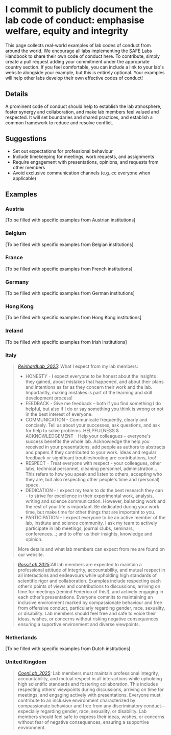 # I commit to publicly document the lab code of conduct: emphasise welfare, equity and integrity

This page collects real-world examples of lab codes of conduct from around the world. We encourage all labs implementing the SAFE Labs Handbook to share their own code of conduct here. To contribute, simply create a pull request adding your commitment under the appropriate country section. If you feel comfortable, you can include a link to your lab's website alongside your example, but this is entirely optional. Your examples will help other labs develop their own effective codes of conduct!

## Details 
A prominent code of conduct should help to establish the lab atmosphere, foster synergy and collaboration, and make lab members feel valued and respected. It will set boundaries and shared practices, and establish a common framework to reduce and resolve conflict.

## Suggestions
- Set out expectations for professional behaviour
- Include timekeeping for meetings, work requests, and assignments
- Require engagement with presentations, opinions, and requests from other members
- Avoid exclusive communication channels (e.g. cc everyone when applicable)

## Examples

### Austria
[To be filled with specific examples from Austrian institutions]

### Belgium
[To be filled with specific examples from Belgian institutions]

### France
[To be filled with specific examples from French institutions]

### Germany
[To be filled with specific examples from German institutions]

### Hong Kong
[To be filled with specific examples from Hong Kong institutions]

### Ireland
[To be filled with specific examples from Irish institutions]

### Italy
>_[ReinhardLab_2025](https://reinhardlab.org/philosophy):_ What I expect from my lab members: 
>- HONESTY - I expect everyone to be honest about the insights they gained, about mistakes that happened, and about their plans and intentions as far as they concern their work and the lab. Importantly, making mistakes is part of the learning and skill development process! 
>- FEEDBACK - Give me feedback – both if you find something I do helpful, but also if I do or say something you think is wrong or not in the best interest of everyone. 
>-  COMMUNICATION - Communicate frequently, clearly and concisely. Tell us about your successes, ask questions, and ask for help to solve problems. 
>HELPFULNESS & ACKNOWLEDGEMENT - Help your colleagues – everyone's success benefits the whole lab. Acknowledge the help you received in your presentations, add people as authors to abstracts and papers if they contributed to your work. Ideas and regular feedback or significant troubleshooting are  contributions, too! 
>- RESPECT - Treat everyone with respect - your colleagues, other labs, technical personnel, cleaning personnel, administration... This refers to how you speak and listen to others, accepting who they are, but also respecting other people's time and (personal) space. 
>- DEDICATION - I expect my team to do the best research they can - to strive for excellence in their experimental work, analysis, writing and science communication. However, balancing work and the rest of your life is important. Be dedicated during your work time, but make time for other things that are important to you. 
>- PARTICIPATION - I expect everyone to be an active member of the lab, institute and science community. I ask my team to actively participate in lab meetings, journal clubs, seminars, conferences...; and to offer us their insights, knowledge and opinion.
>
>More details and what lab members can expect from me are found on our website.


>_[RossiLab 2025](https://rossilab.iit.it/home)_:All lab members are expected to maintain a professional attitude of integrity, accountability, and mutual respect in all interactions and endeavours while upholding high standards of scientific rigor and collaboration. Examples include respecting each other’s points of views and contributions to discussions, arriving on time for meetings (remind Federico of this!), and actively engaging in each other’s presentations. Everyone commits to maintaining an inclusive environment marked by compassionate behaviour and free from offensive conduct, particularly regarding gender, race, sexuality, or disability. Lab members should feel free and safe to voice their ideas, wishes, or concerns without risking negative consequences ensuring a suportive environment and diverse viewpoints.

### Netherlands
[To be filled with specific examples from Dutch institutions]

### United Kingdom
>_[CoenLab_2025](https://coen-lab.com/):_ Lab members must maintain professional integrity, accountability, and mutual respect in all interactions while upholding high scientific standards and fostering collaboration. This includes respecting others’ viewpoints during discussions, arriving on time for meetings, and engaging actively with presentations. Everyone must contribute to an inclusive environment characterized by compassionate behaviour and free from any discriminatory conduct—especially regarding gender, race, sexuality, or disability. Lab members should feel safe to express their ideas, wishes, or concerns without fear of negative consequences, ensuring a supportive environment.
